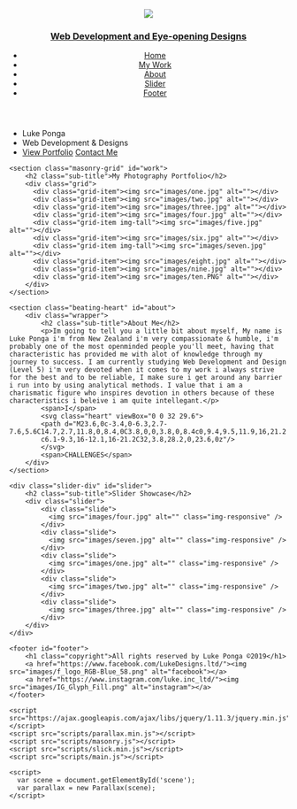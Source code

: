 <!DOCTYPE HTML>
<html lang="en">

<head>
    <meta charset="utf-8">
    <meta name="viewport" content="width=device-width, initial-scale=1, maximum-scale=1">
    <!--<meta property="og:title" content="" />-->
    <!--<meta property="og:url" content="" />-->
    <!--<meta property="og:image" content="" />-->
    <!--<meta property="og:site_name" content="" />-->
    <!--<meta property="og:description" content="" />-->
    <title>LUKE PONGA</title>
    <link href="https://fonts.googleapis.com/css?family=Oswald:400,700" rel="stylesheet">
    <link href="https://fonts.googleapis.com/css?family=Montserrat:400,700" rel="stylesheet">
    <link rel="stylesheet" href="https://cdnjs.cloudflare.com/ajax/libs/font-awesome/4.7.0/css/font-awesome.min.css">
    <link rel="stylesheet" href="css/slick.css">
    <link rel="stylesheet" href="css/slick-theme.css">
    <link rel="stylesheet" href="css/main.css">
    <!--[if lt IE 9]>
            <script src="scripts/html5shiv.min.js"></script>
        <![endif]-->
</head>

<body>
    <div class="main-overlay js-main-overlay"></div>
    <section class="cover-main" id="home">
        <header>
            <nav class="nav-wrapper">
                <div class="logo">
                    <a href="#">
                      <img src="images/white-logo.png" class="logo">
                    <h3 class="brand">Web Development and Eye-opening Designs</h3>
                    </a>
                </div>
                <ul class="menu">
                    <li><a href="#home">Home</a></li>
                    <li><a href="#work">My Work</a></li>
                    <li><a href="#about">About</a></li>
                    <li><a href="#slider">Slider</a></li>
                    <li><a href="#footer">Footer</a></li>
                </ul>
            </nav>
        <div class="menu-trigger js-menu-trigger"></div>
        </header>
        <div class="wrapper">
            <ul id="scene"
                  data-invert-x="false"
                  data-invert-y="false"
                  data-scalar-x="7"
                  data-scalar-y="7"
                  data-friction-x="0.1"
                  data-friction-y="0.1"
                  data-origin-x="0.5"
                  data-origin-y="0.5">
                <li class="layer name" data-depth="0.90">Luke Ponga</li>
                <li class="layer title" data-depth="0.50">Web Development & Designs</li>
                <li class="layer btn btn-main" data-depth="0.30">
                    <a href="portfolio.html" class="portfolio-btn">View Portfolio</a>
                    <a href="#" class="contact-btn">Contact Me</a>
                </li>
            </ul>
        </div>
    </section>

    <section class="masonry-grid" id="work">
        <h2 class="sub-title">My Photography Portfolio</h2>
        <div class="grid">
          <div class="grid-item"><img src="images/one.jpg" alt=""></div>
          <div class="grid-item"><img src="images/two.jpg" alt=""></div>
          <div class="grid-item"><img src="images/three.jpg" alt=""></div>
          <div class="grid-item"><img src="images/four.jpg" alt=""></div>
          <div class="grid-item img-tall"><img src="images/five.jpg" alt=""></div>
          <div class="grid-item"><img src="images/six.jpg" alt=""></div>
          <div class="grid-item img-tall"><img src="images/seven.jpg" alt=""></div>
          <div class="grid-item"><img src="images/eight.jpg" alt=""></div>
          <div class="grid-item"><img src="images/nine.jpg" alt=""></div>
          <div class="grid-item"><img src="images/ten.PNG" alt=""></div>
        </div>
    </section>

    <section class="beating-heart" id="about">
        <div class="wrapper">
            <h2 class="sub-title">About Me</h2>
            <p>Im going to tell you a little bit about myself, My name is Luke Ponga i'm from New Zealand i'm very compassionate & humble, i'm probably one of the most openminded people you'll meet, having that characteristic has provided me with alot of knowledge through my journey to success. I am currently studying Web Development and Design (Level 5) i'm very devoted when it comes to my work i always strive for the best and to be reliable, I make sure i get around any barrier i run into by using analytical methods. I value that i am a charismatic figure who inspires devotion in others because of these characteristics i beleive i am quite intellegant.</p>
            <span>I</span>
            <svg class="heart" viewBox="0 0 32 29.6">
            <path d="M23.6,0c-3.4,0-6.3,2.7-7.6,5.6C14.7,2.7,11.8,0,8.4,0C3.8,0,0,3.8,0,8.4c0,9.4,9.5,11.9,16,21.2
          	c6.1-9.3,16-12.1,16-21.2C32,3.8,28.2,0,23.6,0z"/>
            </svg>
            <span>CHALLENGES</span>
        </div>
    </section>

    <div class="slider-div" id="slider">
        <h2 class="sub-title">Slider Showcase</h2>
        <div class="slider">
            <div class="slide">
              <img src="images/four.jpg" alt="" class="img-responsive" />
            </div>
            <div class="slide">
              <img src="images/seven.jpg" alt="" class="img-responsive" />
            </div>
            <div class="slide">
              <img src="images/one.jpg" alt="" class="img-responsive" />
            </div>
            <div class="slide">
              <img src="images/two.jpg" alt="" class="img-responsive" />
            </div>
            <div class="slide">
              <img src="images/three.jpg" alt="" class="img-responsive" />
            </div>
        </div>
    </div>

    <footer id="footer">
        <h1 class="copyright">All rights reserved by Luke Ponga ©2019</h1>
        <a href="https://www.facebook.com/LukeDesigns.ltd/"><img src="images/f_logo_RGB-Blue_58.png" alt="facebook"></a>
        <a href="https://www.instagram.com/luke.inc_ltd/"><img src="images/IG_Glyph_Fill.png" alt="instagram"></a>
    </footer>

    <script src="https://ajax.googleapis.com/ajax/libs/jquery/1.11.3/jquery.min.js"></script>
    <script src="scripts/parallax.min.js"></script>
    <script src="scripts/masonry.js"></script>
    <script src="scripts/slick.min.js"></script>
    <script src="scripts/main.js"></script>

    <script>
      var scene = document.getElementById('scene');
      var parallax = new Parallax(scene);
    </script>

</body>

</html>
